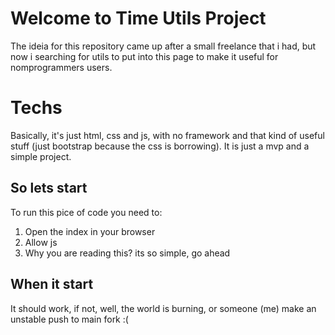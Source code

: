 # Welcome to Time Utils Project

The ideia for this repository came up after a small freelance that i had, but now i searching for utils to put into this page to make it useful for nomprogrammers users.

# Techs

Basically, it's just html, css and js, with no framework and that kind of useful stuff (just bootstrap because the css is borrowing).
It is just a mvp and a simple project.

## So lets start

To run this pice of code you need to:
1) Open the index in your browser
2) Allow js
3) Why you are reading this? its so simple, go ahead

## When it start

It should work, if not, well, the world is burning, or someone (me) make an unstable push to main fork :( 
